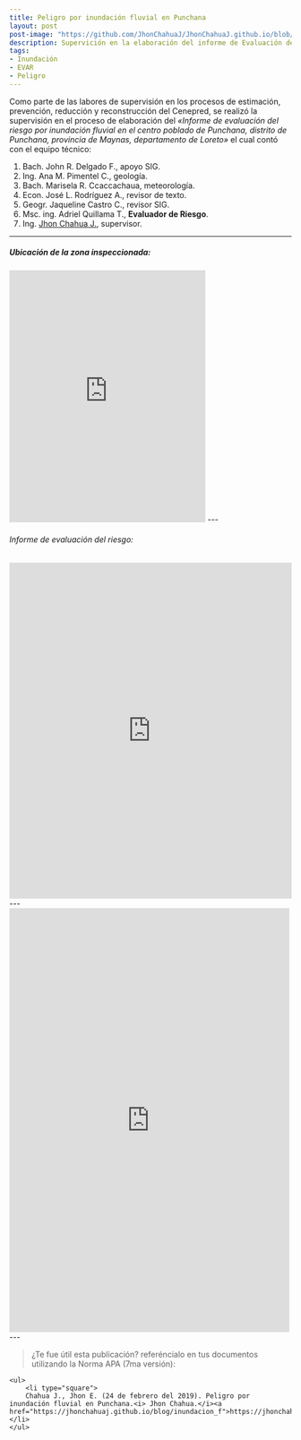 ```yaml
---
title: Peligro por inundación fluvial en Punchana
layout: post
post-image: "https://github.com/JhonChahuaJ/JhonChahuaJ.github.io/blob/master/_data/03-1.jpg?raw=true"
description: Supervición en la elaboración del informe de Evaluación del Riesgo por inundación fluvial en Punchana.
tags:
- Inundación
- EVAR
- Peligro
---
```

Como parte de las labores de supervisión en los procesos de estimación, prevención, reducción y reconstrucción del Cenepred, se realizó la supervisión en el proceso de elaboración del <i>«Informe de evaluación del riesgo por inundación fluvial en el centro poblado de Punchana, distrito de Punchana, provincia de Maynas, departamento de Loreto»</i> el cual contó con el equipo técnico:
1. Bach. John R. Delgado F., apoyo SIG.
2. Ing. Ana M. Pimentel C., geología.
3. Bach. Marisela R. Ccaccachaua, meteorología.
4. Econ. José L. Rodríguez A., revisor de texto.
5. Geogr. Jaqueline Castro C., revisor SIG.
6. Msc. ing. Adriel Quillama T., <b>Evaluador de Riesgo</b>.
7. Ing. [Jhon Chahua J.](https://www.facebook.com/jhon.chahua.902), supervisor.

---
##### Ubicación de la zona inspeccionada:
<iframe src="https://www.google.com/maps/embed?pb=!1m18!1m12!1m3!1d27579.39127295144!2d-73.26224349247815!3d-3.7257703952768693!2m3!1f0!2f0!3f0!3m2!1i1024!2i768!4f13.1!3m3!1m2!1s0x91ea1a95b79906f3%3A0x4f7ebf4fab77e8bc!2sPunchana%2C%20Iquitos!5e1!3m2!1ses-419!2spe!4v1625525688472!5m2!1ses-419!2spe" width="350" height="450" style="border:0;" allowfullscreen="" loading="lazy"></iframe>
---



###### Informe de evaluación del riesgo:
<embed src="http://sigrid.cenepred.gob.pe/sigridv3/storage/biblioteca//6460_informe-de-evaluacion-del-riesgo-por-lluvias-en-el-centro-poblado-de-punchana.pdf" type="application/pdf" width="100%" height="600px" />
---

<iframe src="https://www.facebook.com/plugins/post.php?href=https%3A%2F%2Fwww.facebook.com%2Fjhon.chahua.902%2Fposts%2F349666645881130&show_text=true&width=500" width="500" height="757" style="border:none;overflow:hidden" scrolling="no" frameborder="0" allowfullscreen="true" allow="autoplay; clipboard-write; encrypted-media; picture-in-picture; web-share"></iframe>
---

> ¿Te fue útil esta publicación? referéncialo en tus documentos utilizando la Norma APA (7ma versión):
> <div style="text-align: left">
    <ul>
        <li type="square">
        Chahua J., Jhon E. (24 de febrero del 2019). Peligro por inundación fluvial en Punchana.<i> Jhon Chahua.</i><a href="https://jhonchahuaj.github.io/blog/inundacion_f">https://jhonchahuaj.github.io/blog/inundacion_f</a>.</li>
    </ul>